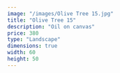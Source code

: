 ```yaml
---
image: "/images/Olive Tree 15.jpg"
title: "Olive Tree 15"
description: "Oil on canvas"
price: 380
type: "Landscape"
dimensions: true
width: 60
height: 50
---
```

